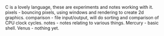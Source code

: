 C is a lovely language, these are experiments and notes working with it.
pixels - bouncing pixels, using windows and rendering to create 2d graphics.
comparison - file input/output, will do sorting and comparison of CPU clock cycles.
notes - notes relating to various things.
Mercury - basic shell.
Venus - nothing yet.